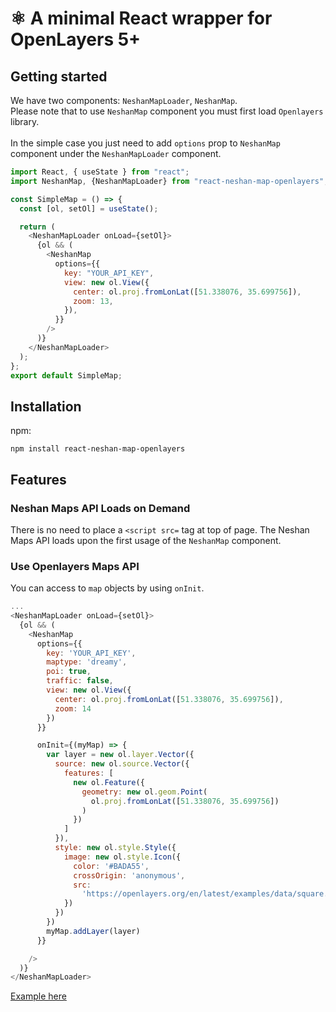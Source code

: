 # ⚛️ A minimal React wrapper for OpenLayers 5+

## Getting started
We have two components: `NeshanMapLoader`, `NeshanMap`.<br>
Please note that to use `NeshanMap` component you must first load `Openlayers` library.<br>
<br>
In the simple case you just need to add `options` prop to `NeshanMap` component under the `NeshanMapLoader` component.


```javascript
import React, { useState } from "react";
import NeshanMap, {NeshanMapLoader} from "react-neshan-map-openlayers";

const SimpleMap = () => {
  const [ol, setOl] = useState();

  return (
    <NeshanMapLoader onLoad={setOl}>
      {ol && (
        <NeshanMap
          options={{
            key: "YOUR_API_KEY",
            view: new ol.View({
              center: ol.proj.fromLonLat([51.338076, 35.699756]),
              zoom: 13,
            }),
          }}
        />
      )}
    </NeshanMapLoader>
  );
};
export default SimpleMap;


```

## Installation

npm:
```
npm install react-neshan-map-openlayers
```

## Features

### Neshan Maps API Loads on Demand

There is no need to place a `<script src=` tag at top of page. The Neshan Maps API loads upon the first usage of the `NeshanMap` component.

### Use Openlayers Maps API 

You can access to `map` objects by using `onInit`.

```javascript
...
<NeshanMapLoader onLoad={setOl}>
  {ol && (
    <NeshanMap
      options={{
        key: 'YOUR_API_KEY',
        maptype: 'dreamy',
        poi: true,
        traffic: false,
        view: new ol.View({
          center: ol.proj.fromLonLat([51.338076, 35.699756]),
          zoom: 14
        })
      }}

      onInit={(myMap) => {
        var layer = new ol.layer.Vector({
          source: new ol.source.Vector({
            features: [
              new ol.Feature({
                geometry: new ol.geom.Point(
                  ol.proj.fromLonLat([51.338076, 35.699756])
                )
              })
            ]
          }),
          style: new ol.style.Style({
            image: new ol.style.Icon({
              color: '#BADA55',
              crossOrigin: 'anonymous',
              src:
                'https://openlayers.org/en/latest/examples/data/square.svg'
            })
          })
        })
        myMap.addLayer(layer)
      }}

    />
  )}
</NeshanMapLoader>

```

[Example here](https://github.com/AliSeyfollahi/react-neshan-map-openlayers/blob/master/src/example/SimpleMapFunctionBase.js#L9)


